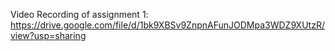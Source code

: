 Video Recording of assignment 1: 
https://drive.google.com/file/d/1bk9XBSv9ZnpnAFunJODMpa3WDZ9XUtzR/view?usp=sharing
